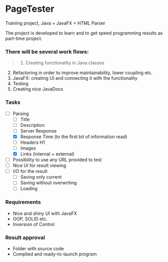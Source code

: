 # PageTester

Training project, Java + JavaFX + HTML Parser

The project is developed to learn and to get speed programming results as part-time project.

### There will be several work flows:
> 1. Creating functionality in Java classes
2. Refactoring in order to improve maintainability, lower coupling etc.
3. JavaFX: creating UI and connecting it with the functionality
4. Testing
5. Creating nice JavaDocs

### Tasks
- [ ] Parsing
  - [ ] Title
  - [ ] Description
  - [ ] Server Response
  - [x] Response Time (to the first bit of information read)
  - [ ] Headers H1
  - [ ] Images
  - [x] Links (internal + external)
- [ ] Possibility to use any URL provided to test
- [ ] Nice UI for result viewing
- [ ] I/O for the result
  - [ ] Saving only current
  - [ ] Saving without overwriting
  - [ ] Loading

### Requirements
* Nice and shiny UI with JavaFX
* OOP, SOLID etc.
* Inversion of Control

### Result approval
* Folder with source code
* Complied and ready-to-launch program
